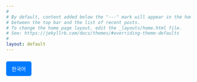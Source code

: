 ```yaml
---
#
# By default, content added below the "---" mark will appear in the home page
# between the top bar and the list of recent posts.
# To change the home page layout, edit the _layouts/home.html file.
# See: https://jekyllrb.com/docs/themes/#overriding-theme-defaults
#
layout: default
---
```

<a href="index_ko.html" style="display: inline-block; padding: 10px 15px; margin: 10px 0; background-color: #007bff; color: white; text-decoration: none; border-radius: 5px; text-align: center;">한국어</a>
